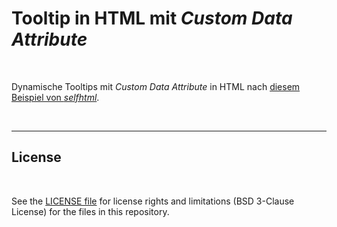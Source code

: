 # Tooltip in HTML mit *Custom Data Attribute* #

<br>

Dynamische Tooltips mit *Custom Data Attribute* in HTML nach 
[diesem Beispiel von *selfhtml*](https://wiki.selfhtml.org/wiki/HTML/Attribute/data-*#Anwendungsbeispiel).

<br>

----

## License ##

<br>

See the [LICENSE file](LICENSE.md) for license rights and limitations (BSD 3-Clause License) for the files in this repository.

<br>
